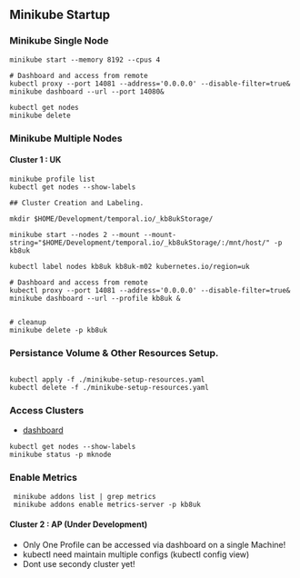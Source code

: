
## Minikube Startup
### Minikube Single Node
```shell
minikube start --memory 8192 --cpus 4

# Dashboard and access from remote 
kubectl proxy --port 14081 --address='0.0.0.0' --disable-filter=true&
minikube dashboard --url --port 14080&

kubectl get nodes
minikube delete
```

### Minikube Multiple Nodes

#### Cluster 1 : UK
```shell
minikube profile list
kubectl get nodes --show-labels

## Cluster Creation and Labeling.

mkdir $HOME/Development/temporal.io/_kb8ukStorage/

minikube start --nodes 2 --mount --mount-string="$HOME/Development/temporal.io/_kb8ukStorage/:/mnt/host/" -p kb8uk

kubectl label nodes kb8uk kb8uk-m02 kubernetes.io/region=uk

# Dashboard and access from remote 
kubectl proxy --port 14081 --address='0.0.0.0' --disable-filter=true&
minikube dashboard --url --profile kb8uk &


# cleanup 
minikube delete -p kb8uk

```
### Persistance Volume & Other Resources Setup.
```shell

kubectl apply -f ./minikube-setup-resources.yaml 
kubectl delete -f ./minikube-setup-resources.yaml  
```

### Access Clusters
 - [dashboard](http://192.168.1.205:14081/api/v1/namespaces/kubernetes-dashboard/services/http:kubernetes-dashboard:/proxy/)
```shell
kubectl get nodes --show-labels
minikube status -p mknode
```
### Enable Metrics
```
 minikube addons list | grep metrics
 minikube addons enable metrics-server -p kb8uk
```

#### Cluster 2 : AP (Under Development)
 - Only One Profile can be accessed via dashboard on a single Machine!
 - kubectl need maintain multiple configs (kubectl config view)
 - Dont use secondy cluster yet!
